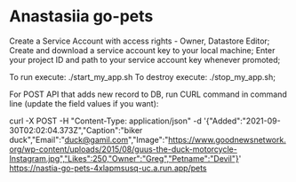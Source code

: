 # Anastasiia go-pets
Create a Service Account with access rights - Owner, Datastore Editor; 
Create and download a service account key to your local machine; 
Enter your project ID and path to your service account key whenever promoted;

To run execute: ./start_my_app.sh To destroy execute: ./stop_my_app.sh;

For POST API that adds new record to DB, run CURL command in command line (update the field values if you want):

curl -X POST -H "Content-Type: application/json" -d '{"Added":"2021-09-30T02:02:04.373Z","Caption":"biker duck","Email":"duck@gamil.com","Image":"https://www.goodnewsnetwork.org/wp-content/uploads/2015/08/guus-the-duck-motorcycle-Instagram.jpg","Likes":250,"Owner":"Greg","Petname":"Devil"}' https://nastia-go-pets-4xlapmsusq-uc.a.run.app/pets
